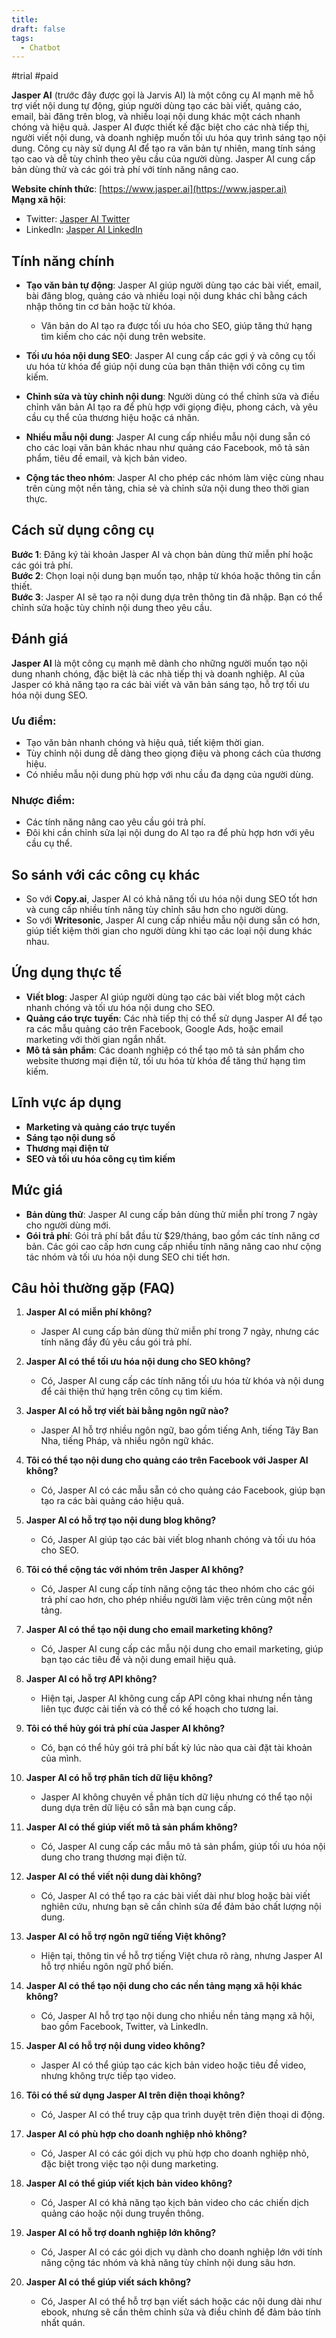 ```yaml
---
title: 
draft: false
tags:
  - Chatbot
---
```

#trial #paid

**Jasper AI** (trước đây được gọi là Jarvis AI) là một công cụ AI mạnh mẽ hỗ trợ viết nội dung tự động, giúp người dùng tạo các bài viết, quảng cáo, email, bài đăng trên blog, và nhiều loại nội dung khác một cách nhanh chóng và hiệu quả. Jasper AI được thiết kế đặc biệt cho các nhà tiếp thị, người viết nội dung, và doanh nghiệp muốn tối ưu hóa quy trình sáng tạo nội dung. Công cụ này sử dụng AI để tạo ra văn bản tự nhiên, mang tính sáng tạo cao và dễ tùy chỉnh theo yêu cầu của người dùng. Jasper AI cung cấp bản dùng thử và các gói trả phí với tính năng nâng cao.

**Website chính thức**: [https://www.jasper.ai](https://www.jasper.ai)  
**Mạng xã hội**:

- Twitter: [Jasper AI Twitter](https://twitter.com/jasper_ai)
- LinkedIn: [Jasper AI LinkedIn](https://www.linkedin.com/company/jasper-ai)

## Tính năng chính

- **Tạo văn bản tự động**: Jasper AI giúp người dùng tạo các bài viết, email, bài đăng blog, quảng cáo và nhiều loại nội dung khác chỉ bằng cách nhập thông tin cơ bản hoặc từ khóa.
    
    - Văn bản do AI tạo ra được tối ưu hóa cho SEO, giúp tăng thứ hạng tìm kiếm cho các nội dung trên website.
- **Tối ưu hóa nội dung SEO**: Jasper AI cung cấp các gợi ý và công cụ tối ưu hóa từ khóa để giúp nội dung của bạn thân thiện với công cụ tìm kiếm.
    
- **Chỉnh sửa và tùy chỉnh nội dung**: Người dùng có thể chỉnh sửa và điều chỉnh văn bản AI tạo ra để phù hợp với giọng điệu, phong cách, và yêu cầu cụ thể của thương hiệu hoặc cá nhân.
    
- **Nhiều mẫu nội dung**: Jasper AI cung cấp nhiều mẫu nội dung sẵn có cho các loại văn bản khác nhau như quảng cáo Facebook, mô tả sản phẩm, tiêu đề email, và kịch bản video.
    
- **Cộng tác theo nhóm**: Jasper AI cho phép các nhóm làm việc cùng nhau trên cùng một nền tảng, chia sẻ và chỉnh sửa nội dung theo thời gian thực.
    

## Cách sử dụng công cụ

**Bước 1**: Đăng ký tài khoản Jasper AI và chọn bản dùng thử miễn phí hoặc các gói trả phí.  
**Bước 2**: Chọn loại nội dung bạn muốn tạo, nhập từ khóa hoặc thông tin cần thiết.  
**Bước 3**: Jasper AI sẽ tạo ra nội dung dựa trên thông tin đã nhập. Bạn có thể chỉnh sửa hoặc tùy chỉnh nội dung theo yêu cầu.

## Đánh giá

**Jasper AI** là một công cụ mạnh mẽ dành cho những người muốn tạo nội dung nhanh chóng, đặc biệt là các nhà tiếp thị và doanh nghiệp. AI của Jasper có khả năng tạo ra các bài viết và văn bản sáng tạo, hỗ trợ tối ưu hóa nội dung SEO.

### Ưu điểm:

- Tạo văn bản nhanh chóng và hiệu quả, tiết kiệm thời gian.
- Tùy chỉnh nội dung dễ dàng theo giọng điệu và phong cách của thương hiệu.
- Có nhiều mẫu nội dung phù hợp với nhu cầu đa dạng của người dùng.

### Nhược điểm:

- Các tính năng nâng cao yêu cầu gói trả phí.
- Đôi khi cần chỉnh sửa lại nội dung do AI tạo ra để phù hợp hơn với yêu cầu cụ thể.

## So sánh với các công cụ khác

- So với **Copy.ai**, Jasper AI có khả năng tối ưu hóa nội dung SEO tốt hơn và cung cấp nhiều tính năng tùy chỉnh sâu hơn cho người dùng.
- So với **Writesonic**, Jasper AI cung cấp nhiều mẫu nội dung sẵn có hơn, giúp tiết kiệm thời gian cho người dùng khi tạo các loại nội dung khác nhau.

## Ứng dụng thực tế

- **Viết blog**: Jasper AI giúp người dùng tạo các bài viết blog một cách nhanh chóng và tối ưu hóa nội dung cho SEO.
- **Quảng cáo trực tuyến**: Các nhà tiếp thị có thể sử dụng Jasper AI để tạo ra các mẫu quảng cáo trên Facebook, Google Ads, hoặc email marketing với thời gian ngắn nhất.
- **Mô tả sản phẩm**: Các doanh nghiệp có thể tạo mô tả sản phẩm cho website thương mại điện tử, tối ưu hóa từ khóa để tăng thứ hạng tìm kiếm.

## Lĩnh vực áp dụng

- **Marketing và quảng cáo trực tuyến**
- **Sáng tạo nội dung số**
- **Thương mại điện tử**
- **SEO và tối ưu hóa công cụ tìm kiếm**

## Mức giá

- **Bản dùng thử**: Jasper AI cung cấp bản dùng thử miễn phí trong 7 ngày cho người dùng mới.
- **Gói trả phí**: Gói trả phí bắt đầu từ $29/tháng, bao gồm các tính năng cơ bản. Các gói cao cấp hơn cung cấp nhiều tính năng nâng cao như cộng tác nhóm và tối ưu hóa nội dung SEO chi tiết hơn.

## Câu hỏi thường gặp (FAQ)

1. **Jasper AI có miễn phí không?**
    
    - Jasper AI cung cấp bản dùng thử miễn phí trong 7 ngày, nhưng các tính năng đầy đủ yêu cầu gói trả phí.
2. **Jasper AI có thể tối ưu hóa nội dung cho SEO không?**
    
    - Có, Jasper AI cung cấp các tính năng tối ưu hóa từ khóa và nội dung để cải thiện thứ hạng trên công cụ tìm kiếm.
3. **Jasper AI có hỗ trợ viết bài bằng ngôn ngữ nào?**
    
    - Jasper AI hỗ trợ nhiều ngôn ngữ, bao gồm tiếng Anh, tiếng Tây Ban Nha, tiếng Pháp, và nhiều ngôn ngữ khác.
4. **Tôi có thể tạo nội dung cho quảng cáo trên Facebook với Jasper AI không?**
    
    - Có, Jasper AI có các mẫu sẵn có cho quảng cáo Facebook, giúp bạn tạo ra các bài quảng cáo hiệu quả.
5. **Jasper AI có hỗ trợ tạo nội dung blog không?**
    
    - Có, Jasper AI giúp tạo các bài viết blog nhanh chóng và tối ưu hóa cho SEO.
6. **Tôi có thể cộng tác với nhóm trên Jasper AI không?**
    
    - Có, Jasper AI cung cấp tính năng cộng tác theo nhóm cho các gói trả phí cao hơn, cho phép nhiều người làm việc trên cùng một nền tảng.
7. **Jasper AI có thể tạo nội dung cho email marketing không?**
    
    - Có, Jasper AI cung cấp các mẫu nội dung cho email marketing, giúp bạn tạo các tiêu đề và nội dung email hiệu quả.
8. **Jasper AI có hỗ trợ API không?**
    
    - Hiện tại, Jasper AI không cung cấp API công khai nhưng nền tảng liên tục được cải tiến và có thể có kế hoạch cho tương lai.
9. **Tôi có thể hủy gói trả phí của Jasper AI không?**
    
    - Có, bạn có thể hủy gói trả phí bất kỳ lúc nào qua cài đặt tài khoản của mình.
10. **Jasper AI có hỗ trợ phân tích dữ liệu không?**
    
    - Jasper AI không chuyên về phân tích dữ liệu nhưng có thể tạo nội dung dựa trên dữ liệu có sẵn mà bạn cung cấp.
11. **Jasper AI có thể giúp viết mô tả sản phẩm không?**
    
    - Có, Jasper AI cung cấp các mẫu mô tả sản phẩm, giúp tối ưu hóa nội dung cho trang thương mại điện tử.
12. **Jasper AI có thể viết nội dung dài không?**
    
    - Có, Jasper AI có thể tạo ra các bài viết dài như blog hoặc bài viết nghiên cứu, nhưng bạn sẽ cần chỉnh sửa để đảm bảo chất lượng nội dung.
13. **Jasper AI có hỗ trợ ngôn ngữ tiếng Việt không?**
    
    - Hiện tại, thông tin về hỗ trợ tiếng Việt chưa rõ ràng, nhưng Jasper AI hỗ trợ nhiều ngôn ngữ phổ biến.
14. **Jasper AI có thể tạo nội dung cho các nền tảng mạng xã hội khác không?**
    
    - Có, Jasper AI hỗ trợ tạo nội dung cho nhiều nền tảng mạng xã hội, bao gồm Facebook, Twitter, và LinkedIn.
15. **Jasper AI có hỗ trợ nội dung video không?**
    
    - Jasper AI có thể giúp tạo các kịch bản video hoặc tiêu đề video, nhưng không trực tiếp tạo video.
16. **Tôi có thể sử dụng Jasper AI trên điện thoại không?**
    
    - Có, Jasper AI có thể truy cập qua trình duyệt trên điện thoại di động.
17. **Jasper AI có phù hợp cho doanh nghiệp nhỏ không?**
    
    - Có, Jasper AI có các gói dịch vụ phù hợp cho doanh nghiệp nhỏ, đặc biệt trong việc tạo nội dung marketing.
18. **Jasper AI có thể giúp viết kịch bản video không?**
    
    - Có, Jasper AI có khả năng tạo kịch bản video cho các chiến dịch quảng cáo hoặc nội dung truyền thông.
19. **Jasper AI có hỗ trợ doanh nghiệp lớn không?**
    
    - Có, Jasper AI có các gói dịch vụ dành cho doanh nghiệp lớn với tính năng cộng tác nhóm và khả năng tùy chỉnh nội dung sâu hơn.
20. **Jasper AI có thể giúp viết sách không?**
    
    - Có, Jasper AI có thể hỗ trợ bạn viết sách hoặc các nội dung dài như ebook, nhưng sẽ cần thêm chỉnh sửa và điều chỉnh để đảm bảo tính nhất quán.